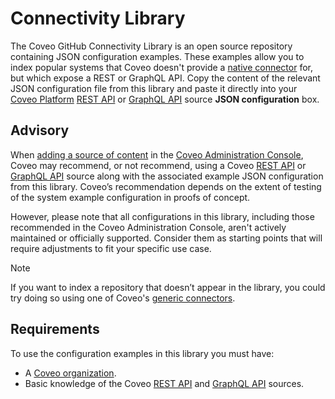 # Connectivity Library

The Coveo GitHub Connectivity Library is an open source repository containing JSON configuration examples. These examples allow you to index popular systems that Coveo doesn't provide a [native connector](https://docs.coveo.com/en/1702/#native-connectors) for, but which expose a REST or GraphQL API. Copy the content of the relevant JSON configuration file from this library and paste it directly into your [Coveo Platform](https://docs.coveo.com/en/3361/) [REST API](https://docs.coveo.com/en/1896/) or [GraphQL API](https://docs.coveo.com/en/n6gh2329/) source **JSON configuration** box.

## Advisory

When [adding a source of content](https://docs.coveo.com/en/3390/index-content/add-or-edit-a-source#add-a-source) in the [Coveo Administration Console](https://docs.coveo.com/en/1841/), Coveo may recommend, or not recommend, using a Coveo [REST API](https://docs.coveo.com/en/1896/) or [GraphQL API](https://docs.coveo.com/en/n6gh2329/) source along with the associated example JSON configuration from this library. Coveo’s recommendation depends on the extent of testing of the system example configuration in proofs of concept.

However, please note that all configurations in this library, including those recommended in the Coveo Administration Console, aren't actively maintained or officially supported. Consider them as starting points that will require adjustments to fit your specific use case.

> [!NOTE]
> If you want to index a repository that doesn’t appear in the library, you could try doing so using one of Coveo's [generic connectors](https://docs.coveo.com/en/1702/#generic-connectors).

## Requirements

To use the configuration examples in this library you must have:
* A [Coveo organization](https://docs.coveo.com/en/185).
* Basic knowledge of the Coveo [REST API](https://docs.coveo.com/en/1896/) and [GraphQL API](https://docs.coveo.com/en/n6gh2329/) sources.
